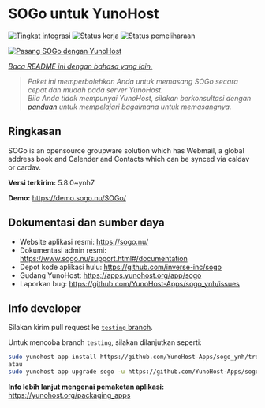 <!--
N.B.: README ini dibuat secara otomatis oleh <https://github.com/YunoHost/apps/tree/master/tools/readme_generator>
Ini TIDAK boleh diedit dengan tangan.
-->

# SOGo untuk YunoHost

[![Tingkat integrasi](https://apps.yunohost.org/badge/integration/sogo)](https://ci-apps.yunohost.org/ci/apps/sogo/)
![Status kerja](https://apps.yunohost.org/badge/state/sogo)
![Status pemeliharaan](https://apps.yunohost.org/badge/maintained/sogo)

[![Pasang SOGo dengan YunoHost](https://install-app.yunohost.org/install-with-yunohost.svg)](https://install-app.yunohost.org/?app=sogo)

*[Baca README ini dengan bahasa yang lain.](./ALL_README.md)*

> *Paket ini memperbolehkan Anda untuk memasang SOGo secara cepat dan mudah pada server YunoHost.*  
> *Bila Anda tidak mempunyai YunoHost, silakan berkonsultasi dengan [panduan](https://yunohost.org/install) untuk mempelajari bagaimana untuk memasangnya.*

## Ringkasan

SOGo is an opensource groupware solution which has Webmail, a global address book and Calender and Contacts which can be synced via caldav or cardav.


**Versi terkirim:** 5.8.0~ynh7

**Demo:** <https://demo.sogo.nu/SOGo/>
## Dokumentasi dan sumber daya

- Website aplikasi resmi: <https://sogo.nu/>
- Dokumentasi admin resmi: <https://www.sogo.nu/support.html#/documentation>
- Depot kode aplikasi hulu: <https://github.com/inverse-inc/sogo>
- Gudang YunoHost: <https://apps.yunohost.org/app/sogo>
- Laporkan bug: <https://github.com/YunoHost-Apps/sogo_ynh/issues>

## Info developer

Silakan kirim pull request ke [`testing` branch](https://github.com/YunoHost-Apps/sogo_ynh/tree/testing).

Untuk mencoba branch `testing`, silakan dilanjutkan seperti:

```bash
sudo yunohost app install https://github.com/YunoHost-Apps/sogo_ynh/tree/testing --debug
atau
sudo yunohost app upgrade sogo -u https://github.com/YunoHost-Apps/sogo_ynh/tree/testing --debug
```

**Info lebih lanjut mengenai pemaketan aplikasi:** <https://yunohost.org/packaging_apps>
